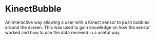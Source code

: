 # KinectBubble

An interactive way allowing a user with a Kinect sensor to push bubbles around the screen.
This was used to gain knowledge on how the sensor worked and how to use the data recieved in a useful way. 
